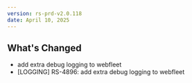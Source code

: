 ```yaml
---
version: rs-prd-v2.0.118
date: April 10, 2025
---
```


## What's Changed
* add extra debug logging to webfleet
* [LOGGING] RS-4896: add extra debug logging to webfleet